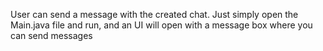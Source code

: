 User can send a message with the created chat. Just simply open the Main.java file and run, and an UI will open with a message box where you can send messages
